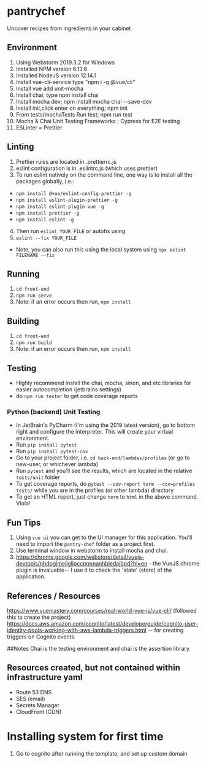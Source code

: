 # pantrychef
Uncover recipes from ingredients in your cabinet

## Environment
1. Using Webstorm 2019.3.2 for Windows
2. Installed NPM version 6.13.6
3. Installed NodeJS version 12.14.1
4. Install vue-cli-service type "npm i -g @vue/cli"
5. Install vue add unit-mocha 
6. Install chai; type npm install chai
7. Install mocha dev; npm install mocha chai --save-dev
8. Install init,click enter on everything; npm init
9. From tests/mochaTests Run test; npm run test
9. Mocha & Chai Unit Testing Frameworks ; Cypress for E2E testing
10. ESLinter = Prettier

## Linting
1. Prettier rules are located in .prettierrc.js
2. eslint configuration is in .eslintrc.js (which uses prettier)
3. To run eslint natively on the command line, one way is to install all the packages globally, i.e.:
- `npm install @vue/eslint-config-prettier -g`
- `npm install eslint-plugin-prettier -g`
- `npm install eslint-plugin-vue -g`
- `npm install prettier -g`
- `npm install eslint -g`
4. Then run `eslint YOUR_FILE`
or autofix using
5. `eslint --fix YOUR_FILE`
* Note, you can also run this using the local system using `npx eslint FILENAME --fix`
## Running
1. `cd front-end`
2. `npm run serve`
3. Note: if an error occurs then run, `npm install`

## Building
1. `cd front-end`
2. `npm run build`
3. Note: if an error occurs then run, `npm install`

## Testing
- Highly recommend install the chai, mocha, sinon, and etc libraries for easier autocompletion (jetbrains settings)
- do `npm run tester` to get code coverage reports
### Python (backend) Unit Testing
- In JetBrain's PyCharm (I'm using the 2019 latest version), go to bottom right and configure the interpreter. This will create your virtual environment.
- Run `pip install pytest`
- Run `pip install pytest-cov`
- Go to your project folder, i.e. `cd back-end/lambdas/profiles` (or go to new-user, or whichever lambda)
- Run `pytest` and you'll see the results, which are located in the relative `tests/unit` folder
- To get coverage reports, do `pytest --cov-report term --cov=profiles tests/` while you are in the profiles (or other lambda) directory
- To get an HTML report, just change `term` to `html` in the above command. Viola!

## Fun Tips
1. Using `vue ui` you can get to the UI manager for this application. You'll need to import the `pantry-chef` folder as a project first.
2. Use terminal window in webstorm to install mocha and chai.
3. https://chrome.google.com/webstore/detail/vuejs-devtools/nhdogjmejiglipccpnnnanhbledajbpd?hl=en - the VueJS chrome plugin is invaluable-- I use it to check the 'state' (store) of the application.
## References / Resources
https://www.vuemastery.com/courses/real-world-vue-js/vue-cli/ (followed this to create the project)
https://docs.aws.amazon.com/cognito/latest/developerguide/cognito-user-identity-pools-working-with-aws-lambda-triggers.html -- for creating triggers on Cognito events

##Notes
Chai is the testing environment and chai is the assertion library.


## Resources created, but not contained within infrastructure yaml
- Route 53 DNS
- SES (email)
- Secrets Manager
- CloudFront (CDN)


# Installing system for first time
1. Go to cognito after running the template, and set up custom domain